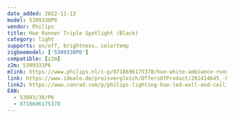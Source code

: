 ```yaml
---
date_added: 2022-11-13
model: 5309330P6
vendor: Philips
title: Hue Runner Triple Spotlight (Black)
category: light
supports: on/off, brightness, colortemp
zigbeemodel: ['5309330P6']
compatible: [z2m]
z2m: 5309331P6
mlink: https://www.philips.nl/c-p/8718696175378/hue-white-ambiance-runner-spot-drievoudig
link: https://www.idealo.de/preisvergleich/OffersOfProduct/201414645_-hue-white-ambiance-runner-spot-bluetooth-schwarz-philips.html
link2: https://www.conrad.com/p/philips-lighting-hue-led-wall-and-ceiling-light-5309330p6-runner-gu10-15-w-warm-white-cool-white-daylight-white-2268959
EAN: 
  - 53093/30/P6
  - 8718696175378
---
```

